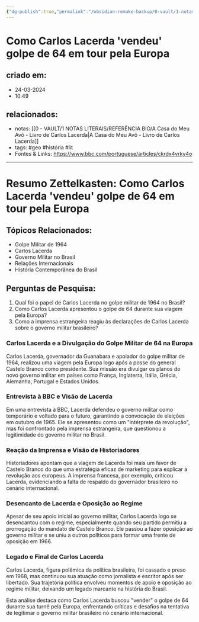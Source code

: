 ```yaml
---
{"dg-publish":true,"permalink":"/obsidian-remake-backup/0-vault/1-notas-literais/psicogeografia/como-carlos-lacerda-vendeu-golpe-de-64-em-tour-pela-europa/","tags":["geo","história","lit"],"dgHomeLink":true,"dgShowLocalGraph":true,"dgShowFileTree":true,"dgEnableSearch":true,"noteIcon":""}
---
```


# Como Carlos Lacerda 'vendeu' golpe de 64 em tour pela Europa

## criado em: 
- 24-03-2024
- 10:49
## relacionados:
- notas: [[0 - VAULT/1 NOTAS LITERAIS/REFERÊNCIA BIO/A Casa do Meu Avô - Livro de Carlos Lacerda\|A Casa do Meu Avô - Livro de Carlos Lacerda]]
- tags: #geo #história #lit 
- Fontes & Links: https://www.bbc.com/portuguese/articles/ckrdx4vrky4o
---
# Resumo Zettelkasten: Como Carlos Lacerda 'vendeu' golpe de 64 em tour pela Europa

## Tópicos Relacionados:
- Golpe Militar de 1964
- Carlos Lacerda
- Governo Militar no Brasil
- Relações Internacionais
- História Contemporânea do Brasil

## Perguntas de Pesquisa:
1. Qual foi o papel de Carlos Lacerda no golpe militar de 1964 no Brasil?
2. Como Carlos Lacerda apresentou o golpe de 64 durante sua viagem pela Europa?
3. Como a imprensa estrangeira reagiu às declarações de Carlos Lacerda sobre o governo militar brasileiro?

### Carlos Lacerda e a Divulgação do Golpe Militar de 64 na Europa
Carlos Lacerda, governador da Guanabara e apoiador do golpe militar de 1964, realizou uma viagem pela Europa logo após a posse do general Castelo Branco como presidente. Sua missão era divulgar os planos do novo governo militar em países como França, Inglaterra, Itália, Grécia, Alemanha, Portugal e Estados Unidos.

### Entrevista à BBC e Visão de Lacerda
Em uma entrevista à BBC, Lacerda defendeu o governo militar como temporário e voltado para o futuro, garantindo a convocação de eleições em outubro de 1965. Ele se apresentou como um "intérprete da revolução", mas foi confrontado pela imprensa estrangeira, que questionou a legitimidade do governo militar no Brasil.

### Reação da Imprensa e Visão de Historiadores
Historiadores apontam que a viagem de Lacerda foi mais um favor de Castelo Branco do que uma estratégia eficaz de marketing para explicar a revolução aos europeus. A imprensa francesa, por exemplo, criticou Lacerda, evidenciando a falta de respaldo do governador brasileiro no cenário internacional.

### Desencanto de Lacerda e Oposição ao Regime
Apesar de seu apoio inicial ao governo militar, Carlos Lacerda logo se desencantou com o regime, especialmente quando seu partido permitiu a prorrogação do mandato de Castelo Branco. Ele passou a fazer oposição ao governo militar e se uniu a outros políticos para formar uma frente de oposição em 1966.

### Legado e Final de Carlos Lacerda
Carlos Lacerda, figura polêmica da política brasileira, foi cassado e preso em 1968, mas continuou sua atuação como jornalista e escritor após ser libertado. Sua trajetória política envolveu momentos de apoio e oposição ao regime militar, deixando um legado marcante na história do Brasil.

Esta análise destaca como Carlos Lacerda buscou "vender" o golpe de 64 durante sua turnê pela Europa, enfrentando críticas e desafios na tentativa de legitimar o governo militar brasileiro no cenário internacional.